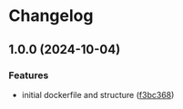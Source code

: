 # Changelog

## 1.0.0 (2024-10-04)


### Features

* initial dockerfile and structure ([f3bc368](https://github.com/Bane-NOR/platutils/commit/f3bc368f4e7e1cea062a6784019206c66884d078))
